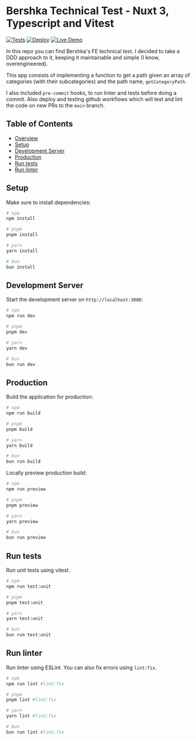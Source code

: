# Bershka Technical Test - Nuxt 3, Typescript and Vitest

[![Tests](https://github.com/dene-/bershka-technical-test/actions/workflows/test.yml/badge.svg)](https://github.com/dene-/bershka-technical-test/actions/workflows/test.yml)
[![Deploy](https://github.com/dene-/bershka-technical-test/actions/workflows/deploy.yml/badge.svg)](https://github.com/dene-/bershka-technical-test/actions/workflows/deploy.yml)
[![Live Demo](https://img.shields.io/badge/demo-online-green.svg)](https://dene-.github.io/bershka-technical-test/)

In this repo you can find Bershka's FE technical test. I decided to take a DDD approach to it, keeping it maintainable and simple (I know, overengineered).

This app consists of implementing a function to get a path given an array of categories (with their subcategories) and the path name, `getCategoryPath`.

I also included `pre-commit` hooks, to run linter and tests before doing a commit. Also deploy and testing github workflows which will test and lint the code on new PRs to the `main` branch.

## Table of Contents

- [Overview](#bershka-technical-test---nuxt-3-typescript-and-vitest)
- [Setup](#setup)
- [Development Server](#development-server)
- [Production](#production)
- [Run tests](#run-tests)
- [Run linter](#run-linter)

## Setup

Make sure to install dependencies:

```bash
# npm
npm install

# pnpm
pnpm install

# yarn
yarn install

# bun
bun install
```

## Development Server

Start the development server on `http://localhost:3000`:

```bash
# npm
npm run dev

# pnpm
pnpm dev

# yarn
yarn dev

# bun
bun run dev
```

## Production

Build the application for production:

```bash
# npm
npm run build

# pnpm
pnpm build

# yarn
yarn build

# bun
bun run build
```

Locally preview production build:

```bash
# npm
npm run preview

# pnpm
pnpm preview

# yarn
yarn preview

# bun
bun run preview
```

## Run tests

Run unit tests using vitest.

```bash
# npm
npm run test:unit

# pnpm
pnpm test:unit

# yarn
yarn test:unit

# bun
bun run test:unit
```

## Run linter

Run linter using ESLint. You can also fix errors using `lint:fix`.

```bash
# npm
npm run lint #lint:fix

# pnpm
pnpm lint #lint:fix

# yarn
yarn lint #lint:fix

# bun
bun run lint #lint:fix
```